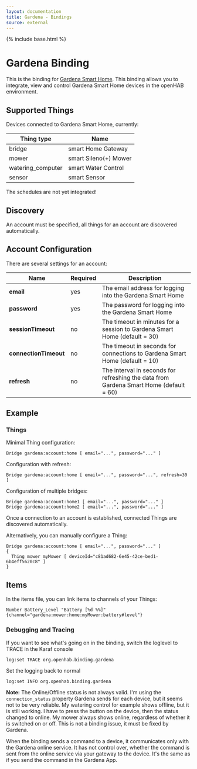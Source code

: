 ```yaml
---
layout: documentation
title: Gardena - Bindings
source: external
---
```

<!-- Attention authors: Do not edit directly. Please add your changes to the appropriate source repository -->

{% include base.html %}

# Gardena Binding

This is the binding for [Gardena Smart Home](http://www.gardena.com/de/rasenpflege/smartsystem/).
This binding allows you to integrate, view and control Gardena Smart Home devices in the openHAB environment.

## Supported Things

Devices connected to Gardena Smart Home, currently:

| Thing type | Name |
|------------|------|
| bridge     | smart Home Gateway | 
| mower      | smart Sileno(+) Mower |
| watering_computer | smart Water Control |
| sensor | smart Sensor |

The schedules are not yet integrated!

## Discovery

An account must be specified, all things for an account are discovered automatically.

## Account Configuration

There are several settings for an account:

| Name | Required | Description |
| --- | --- | --- |
| **email** | yes | The email address for logging into the Gardena Smart Home |
| **password** | yes | The password for logging into the Gardena Smart Home |
| **sessionTimeout** | no | The timeout in minutes for a session to Gardena Smart Home (default = 30) |
| **connectionTimeout** | no | The timeout in seconds for connections to Gardena Smart Home (default = 10) |
| **refresh** | no | The interval in seconds for refreshing the data from Gardena Smart Home (default = 60) |

## Example

### Things

Minimal Thing configuration:

```
Bridge gardena:account:home [ email="...", password="..." ]
```

Configuration with refresh:

```
Bridge gardena:account:home [ email="...", password="...", refresh=30 ]
```

Configuration of multiple bridges:

```
Bridge gardena:account:home1 [ email="...", password="..." ]
Bridge gardena:account:home2 [ email="...", password="..." ]
```

Once a connection to an account is established, connected Things are discovered automatically.

Alternatively, you can manually configure a Thing:

```
Bridge gardena:account:home [ email="...", password="..." ]
{
  Thing mower myMower [ deviceId="c81ad682-6e45-42ce-bed1-6b4eff5620c8" ]
}
```

## Items

In the items file, you can link items to channels of your Things:

```
Number Battery_Level "Battery [%d %%]" {channel="gardena:mower:home:myMower:battery#level"}
```

### Debugging and Tracing

If you want to see what's going on in the binding, switch the loglevel to TRACE in the Karaf console

```
log:set TRACE org.openhab.binding.gardena
```

Set the logging back to normal

```
log:set INFO org.openhab.binding.gardena
```

**Note:** The Online/Offline status is not always valid. I'm using the ```connection_status``` property Gardena sends for each device, but it seems not to be very reliable. My watering control for example shows offline, but it is still working. I have to press the button on the device, then the status changed to online. My mower always shows online, regardless of whether it is switched on or off. This is not a binding issue, it must be fixed by Gardena.

When the binding sends a command to a device, it communicates only with the Gardena online service. It has not control over, whether the command is sent from the online service via your gateway to the device. It's the same as if you send the command in the Gardena App.
